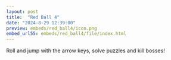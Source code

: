 ```yaml
---
layout: post
title:  "Red Ball 4"
date: "2024-8-29 12:39:00"
preview: embeds/red_ball4/icon.png
embed_url55: embeds/red_ball4/file/index.html
---
```

Roll and jump with the arrow keys, solve puzzles and kill bosses!